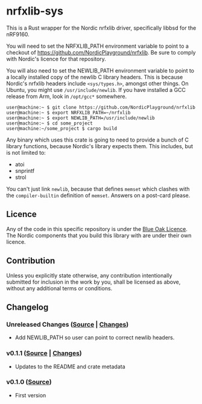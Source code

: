 # nrfxlib-sys

This is a Rust wrapper for the Nordic nrfxlib driver, specifically libbsd for
the nRF9160.

You will need to set the NRFXLIB_PATH environment variable to point to a
checkout of https://github.com/NordicPlayground/nrfxlib. Be sure to comply
with Nordic's licence for that repository.

You will also need to set the NEWLIB_PATH environment variable to point
to a locally installed copy of the newlib C library headers. This is
because Nordic's nrfxlib headers include `<sys/types.h>`, amongst
other things. On Ubuntu, you might use `/usr/include/newlib`. If you
have installed a GCC release from Arm, look in `/opt/gcc*` somewhere.

```
user@machine:~ $ git clone https://github.com/NordicPlayground/nrfxlib
user@machine:~ $ export NRFXLIB_PATH=~/nrfxlib
user@machine:~ $ export NEWLIB_PATH=/usr/include/newlib
user@machine:~ $ cd some_project
user@machine:~/some_project $ cargo build
```

Any binary which uses this crate is going to need to provide a bunch of C
library functions, because Nordic's library expects them. This includes, but
is not limited to:

* atoi
* snprintf
* strol

You can't just link `newlib`, because that defines `memset` which clashes with
the `compiler-builtin` definition of `memset`. Answers on a post-card please.

## Licence

Any of the code in this specific repository is under the [Blue Oak
Licence](./LICENCE.md). The Nordic components that you build this library with
are under their own licence.

## Contribution

Unless you explicitly state otherwise, any contribution intentionally
submitted for inclusion in the work by you, shall be licensed as above,
without any additional terms or conditions.

## Changelog

### Unreleased Changes ([Source](https://github.com/thejpster/nrfxlib-sys/tree/master) | [Changes](https://github.com/thejpster/nrfxlib-sys/compare/v0.1.1...master))

* Add NEWLIB_PATH so user can point to correct newlib headers.

### v0.1.1 ([Source](https://github.com/thejpster/nrfxlib-sys/tree/v0.1.1) | [Changes](https://github.com/thejpster/nrfxlib-sys/compare/v0.1.0...v0.1.1))

* Updates to the README and crate metadata

### v0.1.0 ([Source](https://github.com/thejpster/nrfxlib-sys/tree/v0.1.0))

* First version
